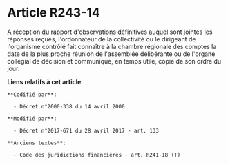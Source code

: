 # Article R243-14

A réception du rapport d'observations définitives auquel sont jointes les réponses reçues, l'ordonnateur de la collectivité
ou le dirigeant de l'organisme contrôlé fait connaître à la chambre régionale des comptes la date de la plus proche réunion
de l'assemblée délibérante ou de l'organe collégial de décision et communique, en temps utile, copie de son ordre du jour.

**Liens relatifs à cet article**

	**Codifié par**:

	  - Décret n°2000-338 du 14 avril 2000

	**Modifié par**:

	  - Décret n°2017-671 du 28 avril 2017 - art. 133

	**Anciens textes**:

	  - Code des juridictions financières - art. R241-18 (T)
